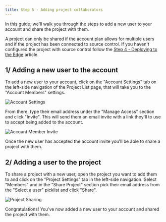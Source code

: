 ```yaml
---
title: Step 5 - Adding project collaborators
---
```


In this guide, we'll walk you through the steps to add a new user to your
account and share the project with them.

A project can only be shared if the account plan allows for multiple users and
if the project has been connected to source control. If you haven't configured
the project with source control follow the
[Step 4 - Deploying to the Edge](./step-4-deploying-to-the-edge.md) article.

## 1/ Adding a new user to the account

To add a new user to your account, click on the "Account Settings" tab on the
left-side navigation of the Project List page, that will take you to the
"Account Members" settings.

![Account Settings](https://cdn.zuplo.com/assets/c4f1f2a5-cf2f-4813-8d81-51bd2f742bff.png)

From there, type their email address under the "Manage Access" section and click
"Invite". This will send them an email invite with a link they'll to use to
accept being added to the account.

![Account Member Invite](https://cdn.zuplo.com/assets/24b7b346-c937-4a61-8e3e-dfa9cc1bfdc8.png)

Once the new user has accepted the account invite you'll be able to share a
project with them.

## 2/ Adding a user to the project

To share a project with a new user, open the project you want to add them to and
click on the "Project Settings" tab in the left-side navigation. Select
"Members" and in the "Share Project" section pick their email address from the
"Select a user" picklist and click "Share".

![Project Sharing](https://cdn.zuplo.com/assets/dac41e45-4f5f-4f69-bdf3-a465c103bf88.png)

Congratulations! You've now added a new user to your account and shared the
project with them.
